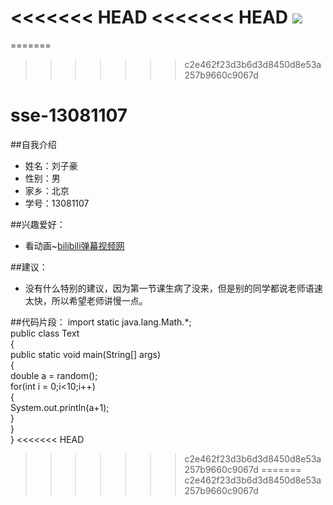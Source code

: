 <<<<<<< HEAD
<<<<<<< HEAD
![](5.jpg)
=======
=======
>>>>>>> c2e462f23d3b6d3d8450d8e53a257b9660c9067d
# sse-13081107
##自我介绍
 * 姓名：刘子豪
 * 性别：男
 * 家乡：北京
 * 学号：13081107

##兴趣爱好：
 * 看动画~[bilibili弹幕视频网](http://www.bilibili.com/)
 
##建议：
 * 没有什么特别的建议，因为第一节课生病了没来，但是别的同学都说老师语速太快，所以希望老师讲慢一点。

##代码片段：
import static java.lang.Math.*;     
public class Text     
{     
    public static void main(String[] args)     
    {     
        double a = random();     
        for(int i = 0;i<10;i++)     
        {     
            System.out.println(a+1);     
        }     
    }     
} 
<<<<<<< HEAD
>>>>>>> c2e462f23d3b6d3d8450d8e53a257b9660c9067d
=======
>>>>>>> c2e462f23d3b6d3d8450d8e53a257b9660c9067d
